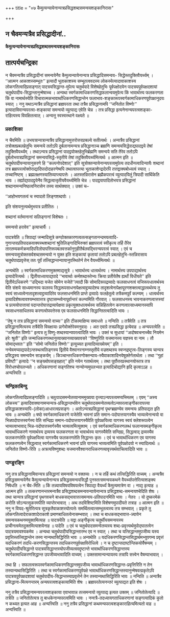 +++
title = "०७ कैमुत्यन्यायेनान्यत्रप्रसिद्धशब्दसमन्वयशङ्कानिरासः"

+++


## न चैवमन्यत्रैव प्रसिद्धादीनां..

**कैमुत्यन्यायेनान्यत्रप्रसिद्धशब्दसमन्वयशङ्कानिरासः**

## **तात्पर्यचन्द्रिका**

न चैवमन्यत्रैव प्रसिद्धादीनां समन्वयेनैव कैमुत्यन्यायेनान्यत्र प्रसिद्धादिसमन्वय- सिद्धेस्तदुक्तिवैयर्थ्यम् । ‘‘आत्मन आकाशस्सम्भूतः’’ इत्यादौ भूताकाशस्य सम्भूतत्ववदस्य लोकस्येत्यादावाकाशस्य लोकगतित्वादिप्रसङ्गात् पादत्रयसिद्धान्त-मुपेत्य चतुर्थपादे विशेषहेतुभिः पूर्वपक्षोदयेन पादत्रयपूर्वपक्षदशायां चतुर्थपादीय-सिद्धान्तानुन्मेषाच्च । अन्यथा स्वर्गकामाधिकरणसिद्धफलान्वयमुपेत्य किं भावार्थस्य फलकरणता किं वा नामार्थस्येति विचारात्मकभावार्थाधिकरणसिद्धान्तेन फलाभाव-शङ्कारूपस्वर्गकामाधिकरणपूर्वपक्षानुदयः स्यात् । ननु यथाऽन्यत्रैव प्रसिद्धानां ब्रह्मपरता तथा तत्रैव प्रसिद्धानामपि ‘‘जनितोत विष्णोः’’ इत्यादाविवान्यपरत्वा-शङ्कायां समन्वयो व्युत्पाद्य एवेति चेन्न । तत्र प्रसिद्धा इत्यनेनान्यपरत्वशङ्का-राहित्यस्य विवक्षितत्वात् । अन्यत्तु स्वस्वस्थाने वक्ष्यते ॥

### **प्रकाशिका**

न चैवमिति ॥ उभयत्रान्यत्रान्यत्रैव प्रसिद्धानामुत्तरोत्तरप्राबल्ये सतीत्यर्थः । अन्यत्रैव प्रसिद्धानां तत्रोक्तप्रबलहेतुभिः समन्वये ततोऽपि दुर्बलानामन्यत्र प्रसिद्धानाञ्च ब्रह्मणि समन्वयसिद्धेराद्यपादद्वये तेषां तदुक्तिवैयर्थ्यम् । तथाऽन्यत्र प्रसिद्धानां पादद्वयोक्तहेतुभिर्ब्रह्मणि समन्वये सति तैरेव ततोऽपि दुर्बलोभयत्रप्रसिद्धानां समन्वयसिद्धे-स्तृतीये तेषां तदुक्तिवैयर्थ्यमित्यर्थः ॥ आत्मन इति ॥ चतुर्थपादीयन्यायानुसरणे हि ‘‘कल्पनोपदेशात्’’ इति सूत्रोक्तन्यायेनान्यपरत्वमुपेत्य तदधीनत्वादिन्यायैः शब्दानां तत्र ब्रह्मपरत्वोक्तेराद्यादिपादोदाहरणेष्वपि तथात्वापत्त्या भूताकाशेन्द्रादेरपि तत्तद्वाक्यबोध्यत्वं स्यात् । तच्चानिष्टम् । ब्रह्मलक्षणस्यातिव्याप्त्यापत्तेः । अतस्तन्निरासेन ब्रह्मैकपरत्वं व्युत्पादयितुं त्रिपादी सार्थिकेति भावः । तर्ह्याद्यपादद्वयेनैव सिद्धत्वात्तृतीयवैयर्थ्यमिति चेन्न । पादद्वयापादितोभयत्र प्रसिद्धानां शब्दानामन्यनिष्ठत्वनिरासेन तस्य सार्थक्यात् । उक्तं च–

‘‘आहोभयगतत्वं च स्यादतो लिङ्गशब्दयोः ।

 इति संशयनुत्त्यर्थमुभयत्र प्रतीतितः ।

 शब्दानां वर्तमानानां सलिङ्गानां विशेषतः ।

 समन्वयो हरावेव’’ इत्याचार्यैः ।

पादत्रयेति ॥ त्रिपाद्यां जन्मादिसूत्रे कण्ठोक्तकारणत्वतत्सङ्गतानन्दमयत्वादि-गुणान्तरप्रतिपादकवाक्यस्थशब्दानां श्रुतिलिङ्गादिभिरुक्तं ब्रह्मपरत्वं स्वीकृत्य तर्हि तैरेव तारतम्यकर्मक्रमादिपरिलोपापत्तिरूपबलवत्तर्कानुगृहीतैर्बलवद्भिरन्यपरत्वं स्यात् । एवं च समन्वयसूत्रोक्तसर्वशब्दसमन्वयो न युक्त इति शङ्कायां कृतायां ततोऽपि प्रबलहेतुभि-स्तन्निरासाय चतुर्थपादप्रवृत्तेस् ततः पूर्वं तत्सिद्धान्तन्यायानुपस्थितेर्न तेन वैयर्थ्यमित्यर्थः ॥

अन्यथेति ॥ स्वर्गकामाधिकरणमुक्तमाद्यसूत्रे । भावार्थस्य धात्वर्थस्य । नामार्थस्य उपपाद्यार्थस्य द्रव्यादेरित्यर्थः । द्वितीयाध्यायाद्यपादे ‘‘भावार्थाः कर्मशब्दास्तेभ्यः क्रिया प्रतीयेतैष ह्यर्थो विधीयते’’ इति द्वितीयेऽधिकरणे ‘‘उद्भिदा यजेत सोमेन यजेते’’त्यादौ किं सोमादिरूपद्रव्यादेः फलसाधनत्वं यजिरूपधात्वर्थस्य वेति संशये साध्यमानस्य फलस्य सिद्धरूपसाधनापेक्षत्वाद्द्रव्यादेश्च तादृशत्वेनापेक्षापूरणशक्तत्वाद्धात्वर्थस्य तु स्वयं साध्यत्वेनातादृशत्वाद्द्रव्यादिरेव फलसाधनमिति प्राप्ते द्रव्यादेः फलहेतुत्वे तत्रैकमपूर्वं कल्प्यम् । धात्वर्थस्य द्रव्यादिशेषत्वावश्यम्भावात्तत्र दृष्टासम्भवेनापूर्वान्तरं कल्प्यमिति गौरवात् । फलसाधनस्य भावनाकरणत्वात्तस्यां च प्रत्ययोपात्तायां पदान्तरोपात्तद्रव्यापेक्षया प्रकृत्युक्तधात्वर्थस्य सन्निहितत्वेन करणत्वात्साध्यमानस्यापि स्वसाधनसाधितस्य करणत्वोपपत्तेस्स एव फलसाधनमिति सिद्धान्तितत्वादिति भावः ।

‘‘तेषु न तत्र प्रसिद्धानां समन्वयो वाच्यः’’ इति टीकामाक्षिप्य समाधत्ते ॥ नन्विति ॥ तत्रैवेति ॥ तत्र प्रसिद्धानामित्यस्य तत्रैवेति विवक्षायाः प्रागेवोक्तेरेवमनुवादः । अत एवाग्रे तत्रप्रसिद्धा इत्येवाह ॥ अन्यपरत्वेति ॥ ‘‘जनितोत विष्णोः’’ इत्यत्र तु विष्णु-शब्दस्यान्यपरत्वादिति भावः । उक्तं च सुधायां ‘‘अदोषवचनाच्चैव नियमेन हरेः श्रुतौ’’ इति जन्माधिकरणस्थानुव्याख्यानव्याख्यावसरे ‘‘विष्णुरिति यजमानस्य यज्ञस्य वा नाम । तौ सोमाद्भवतः’’ इति ‘‘सोमो जनितोत विष्णोः’’ इत्युच्यत इत्यादिव्याख्येयम्’’ इति । नन्वेवमप्याद्यपादेऽन्तस्थत्वलिङ्गस्य द्वितीये वैश्वानरनाम्नस्तृतीये वज्रशब्दस्य स्वप्नद्रष्टृत्व-लिङ्गस्य चान्यत्र प्रसिद्धस्य समन्वयेन साङ्कर्यम् । किञ्चान्तरधिकरणोक्तन्याय-स्यैवाकाशादिनयेषूक्तेर्गतार्थता । तथा ‘‘गुहां प्रविष्टौ’’ इत्यादेः ‘‘न सङ्ख्योपसङ्ग्रहात्’’ इति नयेन गतार्थत्वम् । तथा पूर्वोत्तरप्रस्थानयोस्तत्र तत्र विरोधश्चोपलभ्यते । अधिकरणानां सङ्गतिश्च नान्योन्यमुपलभ्यत इत्यादिचोद्यानि हृदि कृत्वाऽऽह ॥ अन्यत्त्विति ॥

### **चन्द्रिकाबिन्दु**

लोकगतित्वादिप्रसङ्गादिति ॥ चतुःपादसमन्वेतव्यानाममुख्यया वृत्त्याऽन्यपरत्वमप्यभिमतम् । एवम् ‘‘अस्य लोकस्य’’ इत्यादिवाक्यानामप्यन्यत्र-प्रसिद्धान्तर्भावेन चतुर्थपादसमन्वेतव्यत्वेऽन्यपरत्वाङ्गीकारापत्त्या प्रसिद्धाकाशस्यापि-(लोका)आधारत्वप्रसङ्गः । अतोऽन्यत्रप्रसिद्धानां पृथग्ब्रह्मण्येव समन्वयः प्रतिपाद्यत इति भावः ॥ अन्यथेति ॥ षष्ठे स्वर्गकामाधिकरणे यजेतेति भावनां प्रति समान-पदोपात्तयागस्यैव भाव्यत्वेनान्वयो वा भिन्नपदोपात्तस्वर्गस्य वेति सन्दिह्य समान-पदोपात्तयागस्यैवेति पूर्वपक्षयित्वा यागस्य स्वयं क्लेशरूपत्वेन भाव्यत्वाभावाद् भिन्न-पदोपात्तस्वर्गस्यैव भाव्यत्वमित्युक्तम् । एवं स्वर्गकामाधिकरणलब्धं फलान्वयमङ्गीकृत्य भावार्थाधिकरणे नामार्थस्य द्रव्यस्य फलकरणता वा भावार्थस्य यागस्यैवेति सन्दिह्य, सिद्धत्वाद् द्रव्यस्यैव फलकरणतेति पूर्वपक्षयित्वा यागस्यैव फलकरणतेति सिद्धान्तः कृतः । एवं च भावार्थाधिकरण एव यागस्य फलकरणत्वेन सिद्धत्वात् स्वर्गकामाधिकरणे भावनां प्रति यागस्य भाव्यत्वमिति पूर्वपक्षोदयो न स्यादित्यर्थः ॥ जनितोत विष्णो-रिति ॥ अत्रत्यविष्णुशब्दः यजमानवैश्वानराधिकरणव्यावृत्त्यर्थवाचित्वादिति भावः ॥

### **पाण्डुरङ्गि**

ननु तत्र प्रसिद्धानामिवान्यत्र प्रसिद्धानां समन्वयो न वक्तव्यः । न च तर्हि कथं तत्सिद्धिरिति वाच्यम् । अन्यत्रैव प्रसिद्धसमन्वयेनैव कैमुत्यन्यायेनान्यत्र प्रसिद्धसमन्वयसिद्धौ पुनस्तत्समन्वयकथने वैयर्थ्यापत्तेरित्याशङ्क्य निषेधति ॥ न चैव-मिति ॥ किं तन्न्यायविषयविषयत्वेन त्रिपाद्या वैयर्थ्यं कैमुत्यमात्रेण वा । नाद्य इत्याह ॥ आत्मन इति ॥ तत्करणानन्तरमन्यत्रैव प्रसिद्धशब्दसमन्वयन्यायेनान्यत्र प्रसिद्धशब्द-समन्वयश्चेदिति शेषः । तथा चान्यत्र प्रसिद्धानां पृथगवचने बाधकसद्भावात्तत्समन्वय-प्रतिपादनमिति भावः । नेतरः । यो दुष्करमेकं करोति सोऽन्यत्सुकरमपीति व्याप्तेरभावात् । अथ तदविशिष्टमिति विशेषणमुपादीयते तत्राह ॥ आत्मन इति ॥ ननु न वियद-श्रुतेरित्यत्र सूत्रकृतैवाकाशस्योत्पत्तेः समर्थितत्वात्सम्भूतत्वस्य तत्र सम्भवात् । प्रकृते तु लोकगतित्वादेराकाशादेराकाशे प्रमाणबाधितत्वेनासम्भवात् । तथा च बाधकसद्भावात्त-न्न्यायेन समन्वयकथनमयुक्तमित्याह ॥ पादत्रयेति ॥ यद्वा अङ्गीकृत्य चतुर्थीयसमन्वयस्य प्राचीनत्वमेतदुक्तमित्याशयेनाह ॥ पादेति ॥ एवं च चतुर्थपादसमन्वेतव्यस्य शब्द-प्रवृत्त्यर्थमुपोद्घातत्वेन पादत्रयमावश्यकमेव । अन्यथा चतुर्थपादीयसिद्धान्तारम्भ एव न स्यात् । तथा च यत्सिद्धान्तमुपजीव्य यस्य प्रवृत्तिस्तत्सिद्धान्तेन तस्य नान्यथासिद्धिरिति भावः ॥ अन्यथेति ॥ यदधिकरणसिद्धान्तसिद्धार्थमभ्युपगम्य प्रवृत्तं यदधिकरणं तदधि-करणसिद्धान्तस्य तदधिकरणपूर्वपक्षविरोधित्वे । न च दृष्टान्तदार्ष्टान्तिकयोर्वैषम्यम् । चतुर्थपादीयसिद्धान्ते पादत्रयसिद्धान्तस्योपजीव्यत्ववद्दृष्टान्ते भावार्थाधिकरणसिद्धान्तस्य स्वर्गकामाधिकरणसिद्धान्त उपजीव्यभावादिति वाच्यम् । उक्तसामान्यन्यायस्य तत्रापि सत्त्वेन वैषम्याभावात् ।

तथा हि । सफलत्वरूपस्वर्गकामाधिकरणसिद्धान्तमुपजीव्य भावार्थाधिकरणसिद्धान्त-प्रवृत्तिरिति न तेन तस्यान्यथासिद्धिरिति । तथा च स्वर्गकामाधिकरणपूर्वपक्षे भावार्थाधिकरणसिद्धान्तस्यानुन्मेषवत्प्रकृतेऽपि पादत्रयपूर्वपक्षदशायां चतुर्थपादीय-सिद्धान्तस्याप्रवृत्तेर्न तेन तस्यान्यथासिद्धिरिति भावः ॥ नन्विति ॥ अन्यत्रैव प्रसिद्धाना-मित्यनन्तरम् अन्यपरत्वशङ्कायामिति शेषः । ब्रह्मपरतेत्यनन्तरं व्युत्पाद्यत इति शेषः ।

ननु तत्रैव प्रसिद्धानामन्यपरत्वशङ्काया एवाभावान्न तत्समन्वयो व्युत्पाद्य इत्यत उक्तम् ॥ जनितोतेत्यादि ॥ तत्रेति ॥ जनितोतेत्यत्र तु बाधकेनान्यपरत्वमिति भावः । नन्वत्रै-तदध्यायगताधिकरणानां सङ्गत्यादिकं कुतो न कथ्यत इत्यत आह ॥ अन्यत्त्विति ॥ ननु तत्रैव प्रसिद्धानां कथमन्यपरत्वशङ्काराहित्यमित्यतो वाह ॥ अन्यत्त्विति ॥

